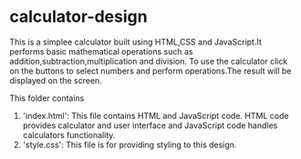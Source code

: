 # calculator-design

This is a simplee calculator built using HTML,CSS and JavaScript.It performs basic mathematical operations such as addition,subtraction,multiplication and division.
To use the calculator click on the buttons to select numbers and perform operations.The result will be displayed on the screen.

This folder contains
1. 'index.html': This file contains HTML and JavaScript code. HTML code provides calculator and user interface and JavaScript code handles calculators functionality.
2. 'style.css': This file is for providing styling to this design.



